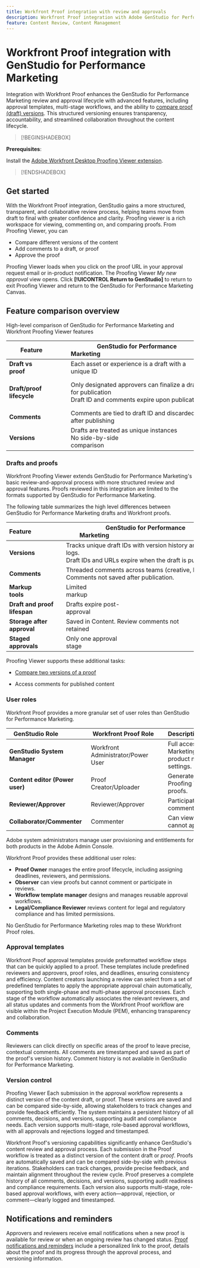 ```yaml
---
title: Workfront Proof integration with review and approvals
description: Workfront Proof integration with Adobe GenStudio for Performance Marketing.
feature: Content Review, Content Management
---
```

# Workfront Proof integration with GenStudio for Performance Marketing

Integration with Workfront Proof enhances the GenStudio for Performance Marketing review and approval lifecycle with advanced features, including approval templates, multi-stage workflows, and the ability to [compare proof (draft) versions](https://experienceleague.adobe.com/en/docs/workfront/using/workfront-proof/work-with-proofs-in-wf-proof/review-proofs-web-proofing-viewer/compare-proofs#comparing-proof-versions).  This structured versioning ensures transparency, accountability, and streamlined collaboration throughout the content lifecycle.

>[!BEGINSHADEBOX]

**Prerequisites**:

Install the [Adobe Workfront Desktop Proofing Viewer extension](https://experienceleague.adobe.com/en/docs/workfront/using/review-and-approve-work/proofing/review-proofs-in-workfront/review-a-proof/review-proof-in-web-viewer-extension).

>[!ENDSHADEBOX]

## Get started

With the Workfront Proof integration, GenStudio gains a more structured, transparent, and collaborative review process, helping teams move from draft to final with greater confidence and clarity. Proofing viewer is a rich workspace for viewing, commenting on, and comparing proofs. From Proofing Viewer, you can 

* Compare different versions of the content
* Add comments to a draft, or proof
* Approve the proof

Proofing Viewer loads when you click on the proof URL in your approval request email or in-product notification. The Proofing Viewer _My new approval_ view opens. Click **[!UICONTROL Return to GenStudio]** to return to exit Proofing Viewer and return to the GenStudio for Performance Marketing Canvas.

## Feature comparison overview

High-level comparison of GenStudio for Performance Marketing and Workfront Proofing Viewer features

| Feature        | GenStudio for Performance Marketing                                                                 | Workfront Proof                                                                 |
|-------------------------------|------------------------------------------------------------------------------------------------------|----------------------------------------------------------------------------------|
| **Draft vs proof**            | Each asset or experience is a draft with a unique ID                                      | Each asset or experience is uploaded as a proof                                |
| **Draft/proof lifecycle**        | Only designated approvers can finalize a draft for publication<br>Draft ID and comments expire upon publication | Multi-stage, role-based approval chains with timestamped, persistent logs<br> All versions and comments are retained indefinitely                                              |
| **Comments**                | Comments are tied to draft ID and discarded after publishing                                           | Persistent comments and annotations are retained for audit and compliance           |
| **Versions**           | Drafts are treated as unique instances<br>No side-by-side comparison                                       | Full version control with side-by-side and overlay comparison tools             |

### Drafts and proofs

Workfront Proofing Viewer extends GenStudio for Performance Marketing's basic review-and-approval process with more structured review and approval features. Proofs reviewed in this integration are limited to the formats supported by GenStudio for Performance Marketing.

The following table summarizes the high level differences between GenStudio for Performance Marketing drafts and Workfront proofs. 


| Feature                   | GenStudio for Performance Marketing                                                                 | Workfront Proof                                               |
|---------------------------|------------------------------------------------------------------------------------------------------|----------------------------------------------------------------|
| **Versions**            | Tracks unique draft IDs with version history and status logs.<br>Draft IDs and URLs expire when the draft is published. | Robust version control with side-by-side comparisons           |
| **Comments**            | Threaded comments across teams (creative, legal, etc.).<br>Comments not saved after publication.     | Real-time, threaded comments with tagging and alerts           |
| **Markup tools**          | Limited markup                                                                                       | Rich markup tools (highlight, draw, pin, and strikeout)        |
| **Draft and proof lifespan** | Drafts expire post-approval                                                                      | Proofs are versioned with audit trails and history             |
| **Storage after approval**| Saved in Content. Review comments not retained                                                       | Saved in Workfront DAM or external repositories                |
| **Staged approvals**      | Only one approval stage                                                                              | Multiple approval stages                                       |


Proofing Viewer supports these additional tasks:

* [Compare two versions of a proof](https://experienceleague.adobe.com/en/docs/workfront/using/workfront-proof/work-with-proofs-in-wf-proof/review-proofs-web-proofing-viewer/compare-proofs#comparing-proof-versions)

* Access comments for published content

### User roles

Workfront Proof provides a more granular set of user roles than GenStudio for Performance Marketing. 

| GenStudio Role               | Workfront Proof Role     | Description                                                                 |
|-----------------------------|----------------------------------|-----------------------------------------------------------------------------|
| **GenStudio System Manager**   | Workfront Administrator/Power User | Full access to Genstudio Performance Marketing features such as brand, persona, and product management. Manages workflows and settings. Creates approval templates |
| **Content editor (Power user)**       | Proof Creator/Uploader       | Generates and submits content drafts. In Proofing Viewer, uploads assets and initiates proofs. |
| **Reviewer/Approver**        | Reviewer/Approver            | Participates in multi-stage reviews, adds comments, and approves or rejects content. |
| **Collaborator/Commenter**   | Commenter                      | Can view and comment on drafts or proofs, but cannot approve or reject.     |

Adobe system administrators manage user provisioning and entitlements for both products in the Adobe Admin Console.

Workfront Proof provides these additional user roles:

* **Proof Owner** manages the entire proof lifecycle, including assigning deadlines, reviewers, and permissions.
* **Observer** can view proofs but cannot comment or participate in reviews.
* **Workflow template manager** designs and manages reusable approval workflows.
* **Legal/Compliance Reviewer** reviews content for legal and regulatory compliance and has limited permissions.

No GenStudio for Performance Marketing roles map to these Workfront Proof roles.

### Approval templates

Workfront Proof approval templates provide preformatted workflow steps that can be quickly applied to a proof. These templates include predefined reviewers and approvers, proof roles, and deadlines, ensuring consistency and efficiency. Content creators launching a review can select from a set of predefined templates to apply the appropriate approval chain automatically, supporting both single-phase and multi-phase approval processes. Each stage of the workflow automatically associates the relevant reviewers, and all status updates and comments from the Workfront Proof workflow are visible within the Project Execution Module (PEM), enhancing transparency and collaboration.

### Comments

Reviewers can click directly on specific areas of the proof to leave precise, contextual comments. All comments are timestamped and saved as part of the proof's version history. Comment history is not available in GenStudio for Performance Marketing.

### Version control

Proofing Viewer Each submission in the approval workflow represents a distinct version of the content draft, or proof. These versions are saved and can be compared side-by-side, allowing stakeholders to track changes and provide feedback efficiently. The system maintains a persistent history of all comments, decisions, and versions, supporting audit and compliance needs. Each version supports multi-stage, role-based approval workflows, with all approvals and rejections logged and timestamped.

Workfront Proof's versioning capabilities significantly enhance GenStudio's content review and approval process. Each submission in the Proof workflow is treated as a distinct version of the content draft or _proof_. Proofs are automatically saved and can be compared side-by-side with previous iterations. Stakeholders can track changes, provide precise feedback, and maintain alignment throughout the review cycle. Proof preserves a complete history of all comments, decisions, and versions, supporting audit readiness and compliance requirements. Each version also supports multi-stage, role-based approval workflows, with every action—approval, rejection, or comment—clearly logged and timestamped.

## Notifications and reminders

Approvers and reviewers receive email notifications when a new proof is available for review or when an ongoing review has changed status. [Proof notifications and reminders](https://experienceleague.adobe.com/en/docs/workfront/using/workfront-proof/proof-notifications-and-reminders/wp-emails-and-notifications) include a personalized link to the proof, details about the proof and its progress through the approval process, and versioning information.
